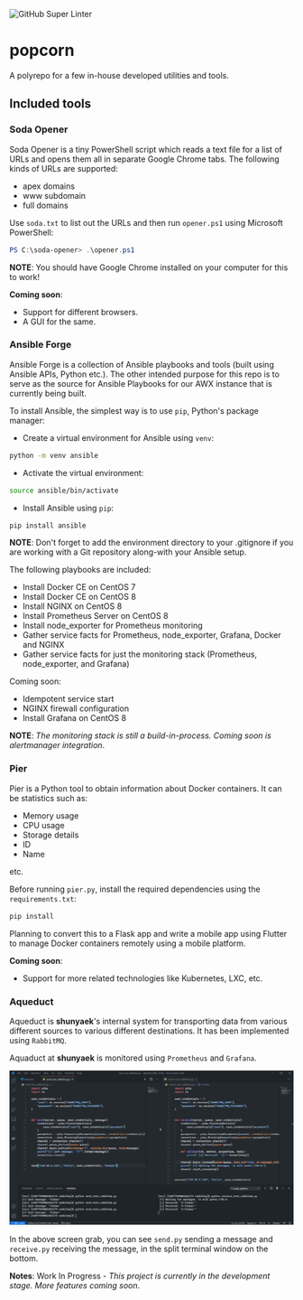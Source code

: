 ![GitHub Super Linter](https://github.com/shunyaek/popcorn/workflows/GitHub%20Super%20Linter/badge.svg)

# popcorn
A polyrepo for a few in-house developed utilities and tools.

## Included tools

### Soda Opener

Soda Opener is a tiny PowerShell script which reads a text file for a list of URLs and opens them all in separate Google Chrome tabs. The following kinds of URLs are supported:

- apex domains
- www subdomain
- full domains

Use `soda.txt` to list out the URLs and then run `opener.ps1` using Microsoft PowerShell:

```powershell
PS C:\soda-opener> .\opener.ps1
```

**NOTE**: You should have Google Chrome installed on your computer for this to work!

**Coming soon**:

- Support for different browsers.
- A GUI for the same.

### Ansible Forge

Ansible Forge is a collection of Ansible playbooks and tools (built using Ansible APIs, Python etc.).
The other intended purpose for this repo is to serve as the source for Ansible Playbooks for our AWX instance that is currently being built.

To install Ansible, the simplest way is to use `pip`, Python's package manager:

- Create a virtual environment for Ansible using `venv`:

```bash
python -m venv ansible
```

- Activate the virtual environment:
```bash
source ansible/bin/activate
```

- Install Ansible using `pip`:

```bash
pip install ansible
```

**NOTE**: Don't forget to add the environment directory to your .gitignore if you are working with a Git repository along-with your Ansible setup.

The following playbooks are included:

- Install Docker CE on CentOS 7
- Install Docker CE on CentOS 8
- Install NGINX on CentOS 8
- Install Prometheus Server on CentOS 8
- Install node_exporter for Prometheus monitoring
- Gather service facts for Prometheus, node_exporter, Grafana, Docker and NGINX
- Gather service facts for just the monitoring stack (Prometheus, node_exporter, and Grafana)

Coming soon:

- Idempotent service start
- NGINX firewall configuration
- Install Grafana on CentOS 8

**NOTE**: *The monitoring stack is still a build-in-process. Coming soon is alertmanager integration*.

### Pier

Pier is a Python tool to obtain information about Docker containers. It can be statistics such as:

- Memory usage
- CPU usage
- Storage details
- ID
- Name

etc.

Before running `pier.py`, install the required dependencies using the `requirements.txt`:

```bash
pip install
```

Planning to convert this to a Flask app and write a mobile app using Flutter to manage Docker containers remotely using a mobile platform.

**Coming soon**:

- Support for more related technologies like Kubernetes, LXC, etc.

### Aqueduct

Aqueduct is **shunyaek**'s internal system for transporting data from various different sources to various different destinations. It has been implemented using `RabbitMQ`.

Aquaduct at **shunyaek** is monitored using `Prometheus` and `Grafana`.

![Demo Screenshot](./assets/demo.png "Demo Screenshot")

In the above screen grab, you can see `send.py` sending a message and `receive.py` receiving the message, in the split terminal window on the bottom.

**Notes**: Work In Progress - *This project is currently in the development stage. More features coming soon*.
